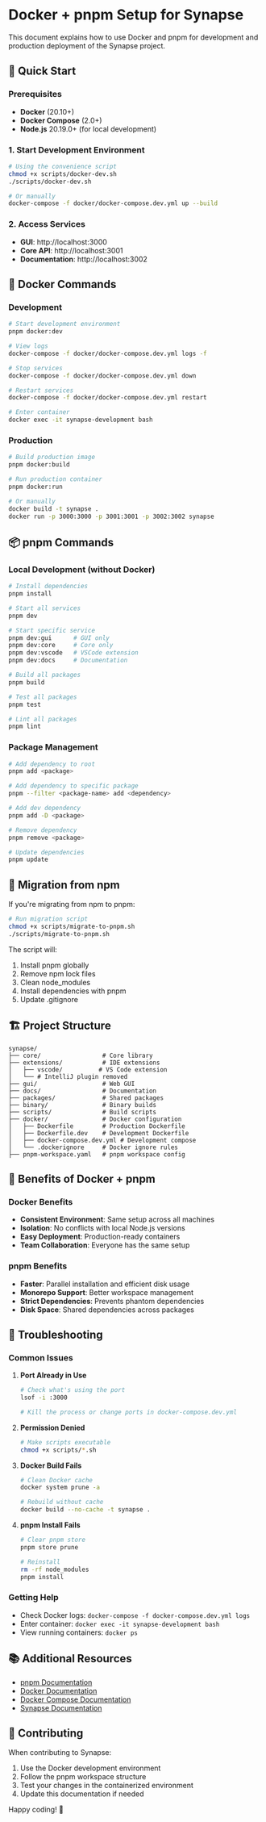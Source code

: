 # Docker + pnpm Setup for Synapse

This document explains how to use Docker and pnpm for development and production deployment of the Synapse project.

## 🚀 Quick Start

### Prerequisites

- **Docker** (20.10+)
- **Docker Compose** (2.0+)
- **Node.js** 20.19.0+ (for local development)

### 1. Start Development Environment

```bash
# Using the convenience script
chmod +x scripts/docker-dev.sh
./scripts/docker-dev.sh

# Or manually
docker-compose -f docker/docker-compose.dev.yml up --build
```

### 2. Access Services

- **GUI**: http://localhost:3000
- **Core API**: http://localhost:3001
- **Documentation**: http://localhost:3002

## 🐳 Docker Commands

### Development

```bash
# Start development environment
pnpm docker:dev

# View logs
docker-compose -f docker/docker-compose.dev.yml logs -f

# Stop services
docker-compose -f docker/docker-compose.dev.yml down

# Restart services
docker-compose -f docker/docker-compose.dev.yml restart

# Enter container
docker exec -it synapse-development bash
```

### Production

```bash
# Build production image
pnpm docker:build

# Run production container
pnpm docker:run

# Or manually
docker build -t synapse .
docker run -p 3000:3000 -p 3001:3001 -p 3002:3002 synapse
```

## 📦 pnpm Commands

### Local Development (without Docker)

```bash
# Install dependencies
pnpm install

# Start all services
pnpm dev

# Start specific service
pnpm dev:gui      # GUI only
pnpm dev:core     # Core only
pnpm dev:vscode   # VSCode extension
pnpm dev:docs     # Documentation

# Build all packages
pnpm build

# Test all packages
pnpm test

# Lint all packages
pnpm lint
```

### Package Management

```bash
# Add dependency to root
pnpm add <package>

# Add dependency to specific package
pnpm --filter <package-name> add <dependency>

# Add dev dependency
pnpm add -D <package>

# Remove dependency
pnpm remove <package>

# Update dependencies
pnpm update
```

## 🔧 Migration from npm

If you're migrating from npm to pnpm:

```bash
# Run migration script
chmod +x scripts/migrate-to-pnpm.sh
./scripts/migrate-to-pnpm.sh
```

The script will:

1. Install pnpm globally
2. Remove npm lock files
3. Clean node_modules
4. Install dependencies with pnpm
5. Update .gitignore

## 🏗️ Project Structure

```
synapse/
├── core/                 # Core library
├── extensions/           # IDE extensions
│   ├── vscode/          # VS Code extension
│   └── # IntelliJ plugin removed
├── gui/                  # Web GUI
├── docs/                 # Documentation
├── packages/             # Shared packages
├── binary/               # Binary builds
├── scripts/              # Build scripts
├── docker/               # Docker configuration
│   ├── Dockerfile        # Production Dockerfile
│   ├── Dockerfile.dev    # Development Dockerfile
│   ├── docker-compose.dev.yml # Development compose
│   └── .dockerignore     # Docker ignore rules
├── pnpm-workspace.yaml   # pnpm workspace config
```

## 🌟 Benefits of Docker + pnpm

### Docker Benefits

- **Consistent Environment**: Same setup across all machines
- **Isolation**: No conflicts with local Node.js versions
- **Easy Deployment**: Production-ready containers
- **Team Collaboration**: Everyone has the same setup

### pnpm Benefits

- **Faster**: Parallel installation and efficient disk usage
- **Monorepo Support**: Better workspace management
- **Strict Dependencies**: Prevents phantom dependencies
- **Disk Space**: Shared dependencies across packages

## 🐛 Troubleshooting

### Common Issues

1. **Port Already in Use**

   ```bash
   # Check what's using the port
   lsof -i :3000

   # Kill the process or change ports in docker-compose.dev.yml
   ```

2. **Permission Denied**

   ```bash
   # Make scripts executable
   chmod +x scripts/*.sh
   ```

3. **Docker Build Fails**

   ```bash
   # Clean Docker cache
   docker system prune -a

   # Rebuild without cache
   docker build --no-cache -t synapse .
   ```

4. **pnpm Install Fails**

   ```bash
   # Clear pnpm store
   pnpm store prune

   # Reinstall
   rm -rf node_modules
   pnpm install
   ```

### Getting Help

- Check Docker logs: `docker-compose -f docker-compose.dev.yml logs`
- Enter container: `docker exec -it synapse-development bash`
- View running containers: `docker ps`

## 📚 Additional Resources

- [pnpm Documentation](https://pnpm.io/)
- [Docker Documentation](https://docs.docker.com/)
- [Docker Compose Documentation](https://docs.docker.com/compose/)
- [Synapse Documentation](https://docs.synapse.dev/)

## 🤝 Contributing

When contributing to Synapse:

1. Use the Docker development environment
2. Follow the pnpm workspace structure
3. Test your changes in the containerized environment
4. Update this documentation if needed

Happy coding! 🎉
